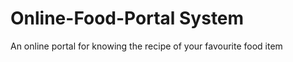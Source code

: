 Online-Food-Portal System
====================

An online portal for knowing the recipe of your favourite food item 

